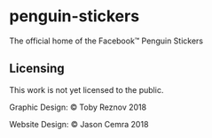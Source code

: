 # penguin-stickers

The official home of the Facebook™ Penguin Stickers

## Licensing

This work is not yet licensed to the public.

Graphic Design: © Toby Reznov 2018

Website Design: © Jason Cemra 2018